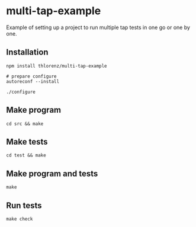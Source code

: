 # multi-tap-example

Example of setting up a project to run multiple tap tests in one go or one by one.


## Installation

    npm install thlorenz/multi-tap-example

    # prepare configure
    autoreconf --install

    ./configure

## Make program

    cd src && make

## Make tests

    cd test && make


## Make program and tests

    make

## Run tests

    make check
